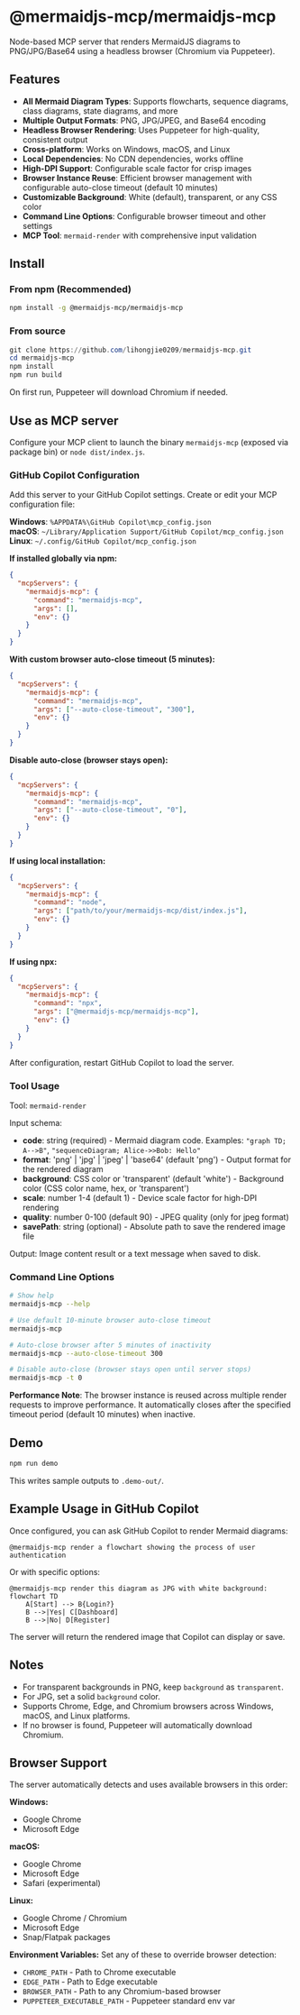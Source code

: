 # @mermaidjs-mcp/mermaidjs-mcp

Node-based MCP server that renders MermaidJS diagrams to PNG/JPG/Base64 using a headless browser (Chromium via Puppeteer).

## Features

- **All Mermaid Diagram Types**: Supports flowcharts, sequence diagrams, class diagrams, state diagrams, and more
- **Multiple Output Formats**: PNG, JPG/JPEG, and Base64 encoding
- **Headless Browser Rendering**: Uses Puppeteer for high-quality, consistent output
- **Cross-platform**: Works on Windows, macOS, and Linux
- **Local Dependencies**: No CDN dependencies, works offline
- **High-DPI Support**: Configurable scale factor for crisp images
- **Browser Instance Reuse**: Efficient browser management with configurable auto-close timeout (default 10 minutes)
- **Customizable Background**: White (default), transparent, or any CSS color
- **Command Line Options**: Configurable browser timeout and other settings
- **MCP Tool**: `mermaid-render` with comprehensive input validation

## Install

### From npm (Recommended)

```bash
npm install -g @mermaidjs-mcp/mermaidjs-mcp
```

### From source

```powershell
git clone https://github.com/lihongjie0209/mermaidjs-mcp.git
cd mermaidjs-mcp
npm install
npm run build
```

On first run, Puppeteer will download Chromium if needed.

## Use as MCP server

Configure your MCP client to launch the binary `mermaidjs-mcp` (exposed via package bin) or `node dist/index.js`.

### GitHub Copilot Configuration

Add this server to your GitHub Copilot settings. Create or edit your MCP configuration file:

**Windows**: `%APPDATA%\GitHub Copilot\mcp_config.json`  
**macOS**: `~/Library/Application Support/GitHub Copilot/mcp_config.json`  
**Linux**: `~/.config/GitHub Copilot/mcp_config.json`

**If installed globally via npm:**

```json
{
  "mcpServers": {
    "mermaidjs-mcp": {
      "command": "mermaidjs-mcp",
      "args": [],
      "env": {}
    }
  }
}
```

**With custom browser auto-close timeout (5 minutes):**

```json
{
  "mcpServers": {
    "mermaidjs-mcp": {
      "command": "mermaidjs-mcp",
      "args": ["--auto-close-timeout", "300"],
      "env": {}
    }
  }
}
```

**Disable auto-close (browser stays open):**

```json
{
  "mcpServers": {
    "mermaidjs-mcp": {
      "command": "mermaidjs-mcp",
      "args": ["--auto-close-timeout", "0"],
      "env": {}
    }
  }
}
```

**If using local installation:**

```json
{
  "mcpServers": {
    "mermaidjs-mcp": {
      "command": "node",
      "args": ["path/to/your/mermaidjs-mcp/dist/index.js"],
      "env": {}
    }
  }
}
```

**If using npx:**

```json
{
  "mcpServers": {
    "mermaidjs-mcp": {
      "command": "npx",
      "args": ["@mermaidjs-mcp/mermaidjs-mcp"],
      "env": {}
    }
  }
}
```

After configuration, restart GitHub Copilot to load the server.

### Tool Usage

Tool: `mermaid-render`

Input schema:

- **code**: string (required) - Mermaid diagram code. Examples: `"graph TD; A-->B"`, `"sequenceDiagram; Alice->>Bob: Hello"`
- **format**: 'png' | 'jpg' | 'jpeg' | 'base64' (default 'png') - Output format for the rendered diagram
- **background**: CSS color or 'transparent' (default 'white') - Background color (CSS color name, hex, or 'transparent')
- **scale**: number 1-4 (default 1) - Device scale factor for high-DPI rendering
- **quality**: number 0-100 (default 90) - JPEG quality (only for jpeg format)
- **savePath**: string (optional) - Absolute path to save the rendered image file

Output: Image content result or a text message when saved to disk.

### Command Line Options

```bash
# Show help
mermaidjs-mcp --help

# Use default 10-minute browser auto-close timeout
mermaidjs-mcp

# Auto-close browser after 5 minutes of inactivity
mermaidjs-mcp --auto-close-timeout 300

# Disable auto-close (browser stays open until server stops)
mermaidjs-mcp -t 0
```

**Performance Note**: The browser instance is reused across multiple render requests to improve performance. It automatically closes after the specified timeout period (default 10 minutes) when inactive.

## Demo

```powershell
npm run demo
```

This writes sample outputs to `.demo-out/`.

## Example Usage in GitHub Copilot

Once configured, you can ask GitHub Copilot to render Mermaid diagrams:

```
@mermaidjs-mcp render a flowchart showing the process of user authentication
```

Or with specific options:

```
@mermaidjs-mcp render this diagram as JPG with white background:
flowchart TD
    A[Start] --> B{Login?}
    B -->|Yes| C[Dashboard]
    B -->|No| D[Register]
```

The server will return the rendered image that Copilot can display or save.

## Notes

- For transparent backgrounds in PNG, keep `background` as `transparent`.
- For JPG, set a solid `background` color.
- Supports Chrome, Edge, and Chromium browsers across Windows, macOS, and Linux platforms.
- If no browser is found, Puppeteer will automatically download Chromium.

## Browser Support

The server automatically detects and uses available browsers in this order:

**Windows:**
- Google Chrome
- Microsoft Edge

**macOS:**
- Google Chrome
- Microsoft Edge
- Safari (experimental)

**Linux:**
- Google Chrome / Chromium
- Microsoft Edge
- Snap/Flatpak packages

**Environment Variables:**
Set any of these to override browser detection:
- `CHROME_PATH` - Path to Chrome executable
- `EDGE_PATH` - Path to Edge executable  
- `BROWSER_PATH` - Path to any Chromium-based browser
- `PUPPETEER_EXECUTABLE_PATH` - Puppeteer standard env var
